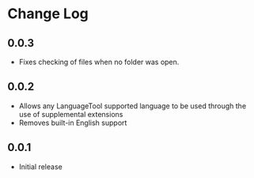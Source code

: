 # Change Log

## 0.0.3
- Fixes checking of files when no folder was open.

## 0.0.2
- Allows any LanguageTool supported language to be used through the use of supplemental extensions
- Removes built-in English support

## 0.0.1
- Initial release
